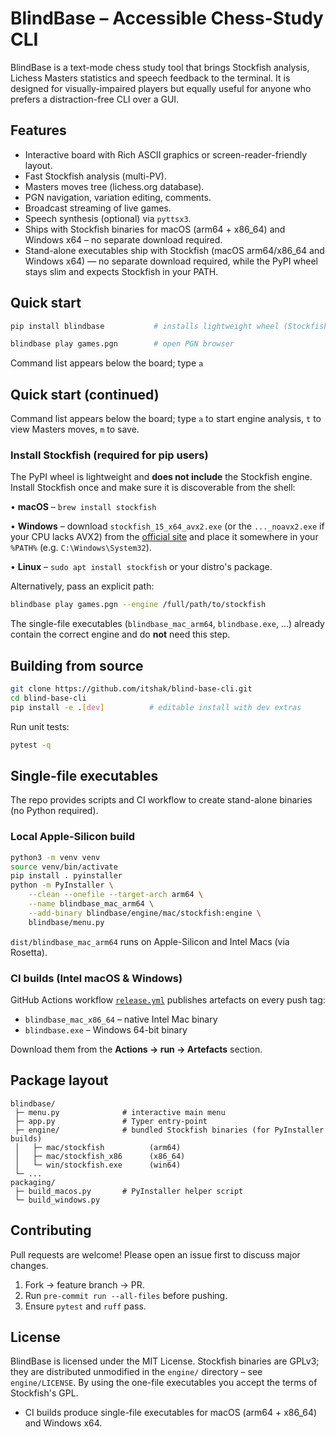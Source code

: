 # BlindBase – Accessible Chess-Study CLI

BlindBase is a text-mode chess study tool that brings Stockfish analysis, Lichess Masters statistics and speech feedback to the terminal. It is designed for visually-impaired players but equally useful for anyone who prefers a distraction-free CLI over a GUI.

## Features

- Interactive board with Rich ASCII graphics or screen-reader-friendly layout.
- Fast Stockfish analysis (multi-PV).
- Masters moves tree (lichess.org database).
- PGN navigation, variation editing, comments.
- Broadcast streaming of live games.
- Speech synthesis (optional) via `pyttsx3`.
- Ships with Stockfish binaries for macOS (arm64 + x86_64) and Windows x64 – no separate download required.
- Stand-alone executables ship with Stockfish (macOS arm64/x86_64 and Windows x64) — no separate download required, while the PyPI wheel stays slim and expects Stockfish in your PATH.

## Quick start

```bash
pip install blindbase           # installs lightweight wheel (Stockfish required, see below)

blindbase play games.pgn        # open PGN browser
```

Command list appears below the board; type `a`

## Quick start (continued)

Command list appears below the board; type `a` to start engine analysis, `t` to view Masters moves, `m` to save.

### Install Stockfish (required for pip users)

The PyPI wheel is lightweight and **does not include** the Stockfish engine. Install Stockfish once and make sure it is discoverable from the shell:

• **macOS** – `brew install stockfish`

• **Windows** – download `stockfish_15_x64_avx2.exe` (or the `..._noavx2.exe` if your CPU lacks AVX2) from the [official site](https://stockfishchess.org/download/) and place it somewhere in your `%PATH%` (e.g. `C:\Windows\System32`).

• **Linux** – `sudo apt install stockfish` or your distro's package.

Alternatively, pass an explicit path:

```bash
blindbase play games.pgn --engine /full/path/to/stockfish
```

The single-file executables (`blindbase_mac_arm64`, `blindbase.exe`, …) already contain the correct engine and do **not** need this step.

## Building from source

```bash
git clone https://github.com/itshak/blind-base-cli.git
cd blind-base-cli
pip install -e .[dev]          # editable install with dev extras
```

Run unit tests:

```bash
pytest -q
```

## Single-file executables

The repo provides scripts and CI workflow to create stand-alone binaries (no Python required).

### Local Apple-Silicon build

```bash
python3 -m venv venv
source venv/bin/activate
pip install . pyinstaller
python -m PyInstaller \
    --clean --onefile --target-arch arm64 \
    --name blindbase_mac_arm64 \
    --add-binary blindbase/engine/mac/stockfish:engine \
    blindbase/menu.py
```

`dist/blindbase_mac_arm64` runs on Apple-Silicon and Intel Macs (via Rosetta).

### CI builds (Intel macOS & Windows)

GitHub Actions workflow [`release.yml`](.github/workflows/release.yml) publishes artefacts on every push tag:

- `blindbase_mac_x86_64` – native Intel Mac binary
- `blindbase.exe` – Windows 64-bit binary

Download them from the **Actions → run → Artefacts** section.

## Package layout

```
blindbase/
 ├─ menu.py              # interactive main menu
 ├─ app.py               # Typer entry-point
 ├─ engine/              # bundled Stockfish binaries (for PyInstaller builds)
 │   ├─ mac/stockfish          (arm64)
 │   ├─ mac/stockfish_x86      (x86_64)
 │   └─ win/stockfish.exe      (win64)
 └─ ...
packaging/
 ├─ build_macos.py       # PyInstaller helper script
 └─ build_windows.py
```

## Contributing

Pull requests are welcome! Please open an issue first to discuss major changes.

1. Fork → feature branch → PR.
2. Run `pre-commit run --all-files` before pushing.
3. Ensure `pytest` and `ruff` pass.

## License

BlindBase is licensed under the MIT License. Stockfish binaries are GPLv3; they are distributed unmodified in the `engine/` directory – see `engine/LICENSE`. By using the one-file executables you accept the terms of Stockfish's GPL.

- CI builds produce single-file executables for macOS (arm64 + x86_64) and Windows x64.
